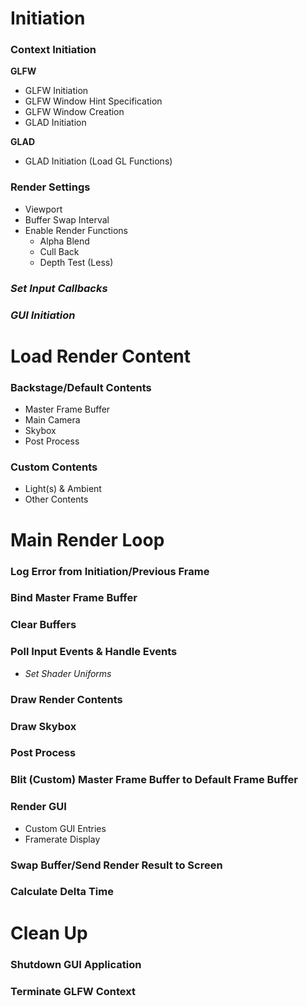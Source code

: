 # Initiation

### Context Initiation

**GLFW**

- GLFW Initiation
- GLFW Window Hint Specification
- GLFW Window Creation
- GLAD Initiation

**GLAD**

- GLAD Initiation (Load GL Functions)

### Render Settings

- Viewport
- Buffer Swap Interval
- Enable Render Functions
  - Alpha Blend
  - Cull Back
  - Depth Test (Less)

### _Set Input Callbacks_

### _GUI Initiation_

# Load Render Content

### Backstage/Default Contents

- Master Frame Buffer
- Main Camera
- Skybox
- Post Process

### Custom Contents

- Light(s) & Ambient
- Other Contents

# Main Render Loop

### Log Error from Initiation/Previous Frame

### Bind Master Frame Buffer

### Clear Buffers

### Poll Input Events & Handle Events

- _Set Shader Uniforms_

### Draw Render Contents

### Draw Skybox

### Post Process

### Blit (Custom) Master Frame Buffer to Default Frame Buffer

### Render GUI

- Custom GUI Entries
- Framerate Display

### Swap Buffer/Send Render Result to Screen

### Calculate Delta Time

# Clean Up

### Shutdown GUI Application

### Terminate GLFW Context
